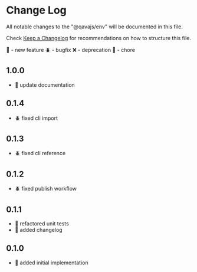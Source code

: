 # Change Log

All notable changes to the "@qavajs/env" will be documented in this file.

Check [Keep a Changelog](http://keepachangelog.com/) for recommendations on how to structure this file.

:rocket: - new feature
:beetle: - bugfix
:x: - deprecation
:pencil: - chore

## 1.0.0
- :pencil: update documentation

## 0.1.4
- :beetle: fixed cli import

## 0.1.3
- :beetle: fixed cli reference

## 0.1.2
- :beetle: fixed publish workflow

## 0.1.1
- :pencil: refactored unit tests
- :pencil: added changelog

## 0.1.0
- :rocket: added initial implementation
